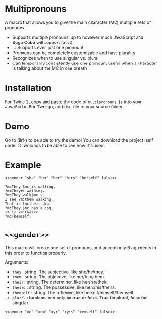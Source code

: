 # Multipronouns
A macro that allows you to give the main character (MC) multiple sets of pronouns.

* Supports multiple pronouns, up to however much JavaScript and SugarCube will support (a lot)
* ... Supports even just one pronoun!
* Pronouns can be completely customizable and have plurality
* Recognizes when to use singular vs. plural
* Can temporarily consistently use one pronoun, useful when a character is talking about the MC in one breath

# Installation

For Twine 2, copy and paste the code of `multipronouns.js` into your JavaScript. For Tweego, add that file to your source folder.

# Demo
Go to (link) to be able to try the demo! You can download the project iself under Downloads to be able to see how it's used.

# Example

```<<gender "they" "them" "their" "theirs" "themself" true>>
<<gender "she" "her" "her" "hers" "herself" false>>

?mcThey $mc_is walking.
?mcTheyre walking.
?mcThey walk$mc_s.
I see ?mcthem walking.
That is ?mctheir dog.
?mcThey $mc_has a dog.
It is ?mctheirs.
?mcThemself.
```

# `<<gender>>`
This macro will create one set of pronouns, and accept only 6 aguments in this order to function properly.

Arguments:
* `they` : string. The subjective, like she/he/they.
* `them` : string. The objective, like her/him/them.
* `their` : string. The determiner, like her/his/their.
* `theirs` : string. The possessive, like hers/his/theirs.
* `themself` : string. The reflexive, like herself/himself/themself.
* `plural` : boolean, can only be true or false. True for plural, false for singular.

```<<gender "they" "them" "their" "theirs" "themself" true>>
<<gender "xe" "xem" "xyr" "xyrs" "xemself" false>>
```
